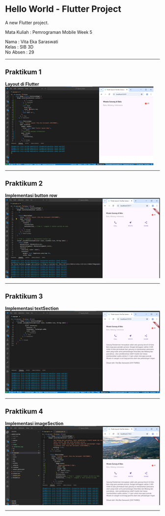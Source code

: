 # Hello World - Flutter Project

A new Flutter project.

Mata Kuliah : Pemrograman Mobile Week 5

Nama       : Vita Eka Saraswati  
Kelas      : SIB 3D  
No Absen   : 29  

---

## Praktikum 1
**Layout di Flutter**
![Screenshot hello_world](images/Picture1.png)

---

## Praktikum 2
**Implementasi button row**
![Screenshot hello_world](images/Picture2.png)

---

## Praktikum 3
**Implementasi textSection**
![Screenshot hello_world](images/Picture3.png)

---

## Praktikum 4
**Implementasi imageSection**
![Screenshot hello_world](images/Picture4.png)

---